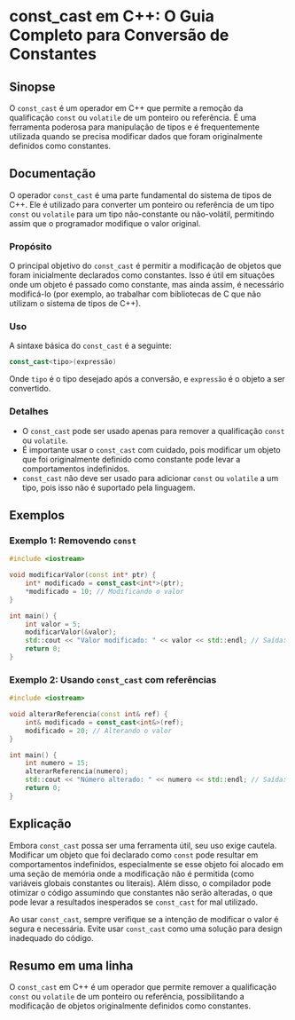 <!--
Meta Description: # const_cast em C++: O Guia Completo para Conversão de Constantes ## Sinopse O `const_cast` é um operador em C++ que permite a remoção da qualificação...
Meta Keywords: const_cast, que, int, const, como
-->

# const_cast em C++: O Guia Completo para Conversão de Constantes

## Sinopse
O `const_cast` é um operador em C++ que permite a remoção da qualificação `const` ou `volatile` de um ponteiro ou referência. É uma ferramenta poderosa para manipulação de tipos e é frequentemente utilizada quando se precisa modificar dados que foram originalmente definidos como constantes.

## Documentação
O operador `const_cast` é uma parte fundamental do sistema de tipos de C++. Ele é utilizado para converter um ponteiro ou referência de um tipo `const` ou `volatile` para um tipo não-constante ou não-volátil, permitindo assim que o programador modifique o valor original.

### Propósito
O principal objetivo do `const_cast` é permitir a modificação de objetos que foram inicialmente declarados como constantes. Isso é útil em situações onde um objeto é passado como constante, mas ainda assim, é necessário modificá-lo (por exemplo, ao trabalhar com bibliotecas de C que não utilizam o sistema de tipos de C++).

### Uso
A sintaxe básica do `const_cast` é a seguinte:
```cpp
const_cast<tipo>(expressão)
```
Onde `tipo` é o tipo desejado após a conversão, e `expressão` é o objeto a ser convertido.

### Detalhes
- O `const_cast` pode ser usado apenas para remover a qualificação `const` ou `volatile`.
- É importante usar o `const_cast` com cuidado, pois modificar um objeto que foi originalmente definido como constante pode levar a comportamentos indefinidos.
- `const_cast` não deve ser usado para adicionar `const` ou `volatile` a um tipo, pois isso não é suportado pela linguagem.

## Exemplos

### Exemplo 1: Removendo `const`
```cpp
#include <iostream>

void modificarValor(const int* ptr) {
    int* modificado = const_cast<int*>(ptr);
    *modificado = 10; // Modificando o valor
}

int main() {
    int valor = 5;
    modificarValor(&valor);
    std::cout << "Valor modificado: " << valor << std::endl; // Saída: 10
    return 0;
}
```

### Exemplo 2: Usando `const_cast` com referências
```cpp
#include <iostream>

void alterarReferencia(const int& ref) {
    int& modificado = const_cast<int&>(ref);
    modificado = 20; // Alterando o valor
}

int main() {
    int numero = 15;
    alterarReferencia(numero);
    std::cout << "Número alterado: " << numero << std::endl; // Saída: 20
    return 0;
}
```

## Explicação
Embora `const_cast` possa ser uma ferramenta útil, seu uso exige cautela. Modificar um objeto que foi declarado como `const` pode resultar em comportamentos indefinidos, especialmente se esse objeto foi alocado em uma seção de memória onde a modificação não é permitida (como variáveis globais constantes ou literais). Além disso, o compilador pode otimizar o código assumindo que constantes não serão alteradas, o que pode levar a resultados inesperados se `const_cast` for mal utilizado.

Ao usar `const_cast`, sempre verifique se a intenção de modificar o valor é segura e necessária. Evite usar `const_cast` como uma solução para design inadequado do código.

## Resumo em uma linha
O `const_cast` em C++ é um operador que permite remover a qualificação `const` ou `volatile` de um ponteiro ou referência, possibilitando a modificação de objetos originalmente definidos como constantes.